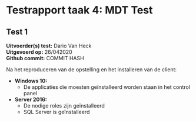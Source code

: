 # Testrapport taak 4: MDT Test

## Test 1

**Uitvoerder(s) test:** Dario Van Heck\
**Uitgevoerd op:** 26/042020\
**Github commit:**  COMMIT HASH 

Na het reproduceren van de opstelling en het installeren van de client:
 * **Windows 10:**
    - De applicaties die moesten geïnstalleerd worden staan in het control panel
 * **Server 2016:**
    - De nodige roles zijn geïnstalleerd
    - SQL Server is geïnstalleerd
